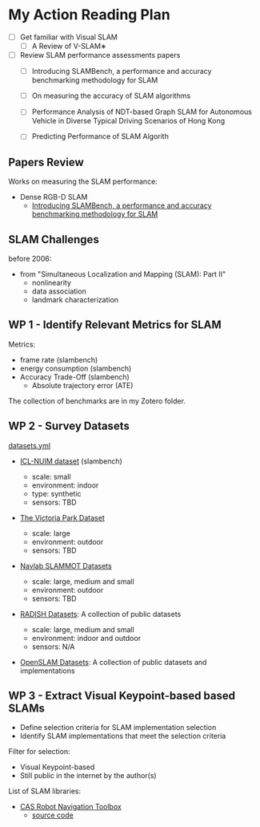 # My Action Reading Plan


- [ ] Get familiar with Visual SLAM
    - [ ] A Review of V-SLAM∗
- [ ] Review SLAM performance assessments papers
    - [ ] Introducing SLAMBench, a performance and accuracy benchmarking methodology for SLAM
    - [ ] On measuring the accuracy of SLAM algorithms
    - [ ] Performance Analysis of NDT-based Graph SLAM for Autonomous Vehicle in Diverse Typical Driving Scenarios of Hong Kong
    - [ ] Predicting Performance of SLAM Algorith


## Papers Review

Works on measuring the SLAM performance:
- Dense RGB-D SLAM
    - [Introducing SLAMBench, a performance and accuracy benchmarking methodology for SLAM](./slambench.md)

## SLAM Challenges

before 2006:
- from "Simultaneous Localization and Mapping (SLAM): Part II"
    - nonlinearity
    - data association
    - landmark characterization

## WP 1 - Identify Relevant Metrics for SLAM

Metrics:
- frame rate (slambench)
- energy consumption (slambench)
- Accuracy Trade-Off (slambench)
    - Absolute trajectory error (ATE)

The collection of benchmarks are in my Zotero folder.

## WP 2 - Survey Datasets 

[datasets.yml](./datasets.yml)

- [ICL-NUIM dataset](https://www.doc.ic.ac.uk/~ahanda/VaFRIC/iclnuim.html) (slambench)
    - scale: small
    - environment: indoor
    - type: synthetic
    - sensors: TBD

- [The Victoria Park Dataset](https://www.mrpt.org/Dataset_The_Victoria_Park)
    - scale: large
    - environment: outdoor
    - sensors: TBD
- [Navlab SLAMMOT Datasets](https://www.cs.cmu.edu/~bobwang/datasets.html)
    - scale: large, medium and small
    - environment: outdoor
    - sensors: TBD

- [RADISH Datasets](https://radish.sourceforge.net/): A collection of public datasets
    - scale: large, medium and small
    - environment: indoor and outdoor
    - sensors: N/A
- [OpenSLAM Datasets](https://openslam-org.github.io/): A collection of public datasets and implementations

## WP 3 - Extract Visual Keypoint-based based SLAMs

- Define selection criteria for SLAM implementation selection
- Identify SLAM implementations that meet the selection criteria

Filter for selection:
- Visual Keypoint-based
- Still public in the internet by the author(s)

List of SLAM libraries:
- [CAS Robot Navigation Toolbox](https://openslam-org.github.io/cas-rnt.html)
    - [source code](https://github.com/OpenSLAM-org/openslam_cas-rnt/tree/master)

